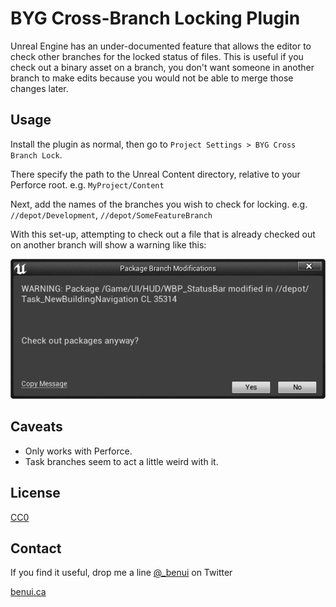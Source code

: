 # BYG Cross-Branch Locking Plugin

Unreal Engine has an under-documented feature that allows the editor to check other branches for the locked status of
files. This is useful if you check out a binary asset on a branch, you don't want someone in another branch to make
edits because you would not be able to merge those changes later.


## Usage

Install the plugin as normal, then go to `Project Settings > BYG Cross Branch Lock`.

There specify the path to the Unreal Content directory, relative to your Perforce root.
e.g. `MyProject/Content`

Next, add the names of the branches you wish to check for locking.
e.g. `//depot/Development`, `//depot/SomeFeatureBranch`

With this set-up, attempting to check out a file that is already checked out on another branch will show a warning like this:

![](Resources/Warn-Checked-Out.png)

## Caveats

* Only works with Perforce.
* Task branches seem to act a little weird with it.


## License

[CC0](https://creativecommons.org/publicdomain/zero/1.0/)

## Contact

If you find it useful, drop me a line [@_benui](https://twitter.com/_benui) on Twitter

[benui.ca](https://benui.ca)
